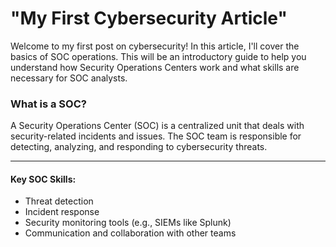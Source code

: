 

# "My First Cybersecurity Article"

Welcome to my first post on cybersecurity! In this article, I'll cover the basics of SOC operations. This will be an introductory guide to help you understand how Security Operations Centers work and what skills are necessary for SOC analysts.

### What is a SOC?

A Security Operations Center (SOC) is a centralized unit that deals with security-related incidents and issues. The SOC team is responsible for detecting, analyzing, and responding to cybersecurity threats.

---

#### Key SOC Skills:

- Threat detection
- Incident response
- Security monitoring tools (e.g., SIEMs like Splunk)
- Communication and collaboration with other teams

